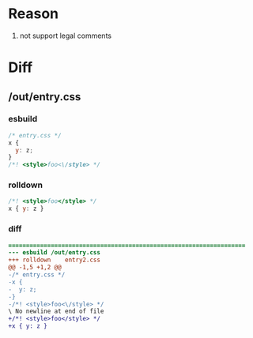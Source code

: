# Reason
1. not support legal comments
# Diff
## /out/entry.css
### esbuild
```js
/* entry.css */
x {
  y: z;
}
/*! <style>foo<\/style> */
```
### rolldown
```js
/*! <style>foo</style> */
x { y: z }

```
### diff
```diff
===================================================================
--- esbuild	/out/entry.css
+++ rolldown	entry2.css
@@ -1,5 +1,2 @@
-/* entry.css */
-x {
-  y: z;
-}
-/*! <style>foo<\/style> */
\ No newline at end of file
+/*! <style>foo</style> */
+x { y: z }

```